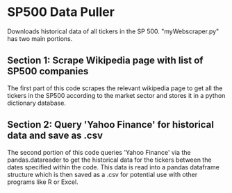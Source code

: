 # SP500 Data Puller
Downloads historical data of all tickers in the SP 500.
"myWebscraper.py" has two main portions. 

## Section 1: Scrape Wikipedia page with list of SP500 companies 
The first part of this code scrapes the relevant wikipedia page to get all the tickers in the SP500 according to the market sector and stores it in a python dictionary database. 

## Section 2: Query 'Yahoo Finance' for historical data and save as .csv
The second portion of this code queries 'Yahoo Finance' via the pandas.datareader to get the historical data for the tickers between the dates specified within the code. This data is read into a pandas dataframe structure which is then saved as a .csv for potential use with other programs like R or Excel. 
